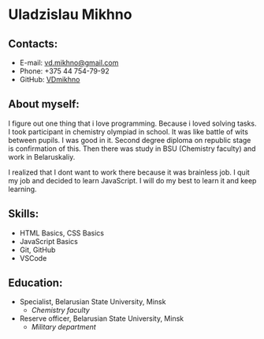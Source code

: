 # Uladzislau Mikhno
## Contacts:
* E-mail: vd.mikhno@gmail.com
* Phone: +375 44 754-79-92
* GitHub: [VDmikhno](https://github.com/VDmikhno)

## About myself:
 I figure out one thing that i love programming. Because i loved solving tasks. I took participant in chemistry olympiad in school. It was like battle of wits between pupils. I was good in it. Second degree diploma on republic stage is confirmation of this. Then there was study in BSU (Chemistry faculty) and work in Belaruskaliy.

 I realized that I dont want to work there because it was brainless job. I quit my job and decided to learn JavaScript. I will do my best to learn it and keep learning.
 
 ## Skills:
 * HTML Basics, CSS Basics 
 * JavaScript Basics
 * Git, GitHub
 * VSCode

 ## Education:
 * Specialist, Belarusian State University, Minsk 
    * _Chemistry faculty_
 * Reserve officer, Belarusian State University, Minsk
    * _Military department_